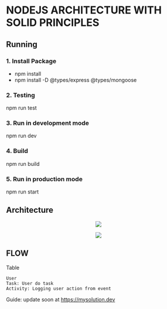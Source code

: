 # NODEJS ARCHITECTURE WITH SOLID PRINCIPLES 

## Running
### 1. Install Package
- npm install
- npm install -D @types/express @types/mongoose

### 2. Testing
npm run test

### 3. Run in development mode
npm run dev

### 4. Build
npm run build

### 5. Run in production mode
npm run start

## Architecture

<p align="center">
  <img src="docs/clean-architecture.jpg" />
</p>

<p align="center">
  <img src="docs/architecture.jpg" />
</p>

## FLOW

Table
```
User
Task: User do task
Activity: Logging user action from event
```

Guide: update soon at https://mysolution.dev 